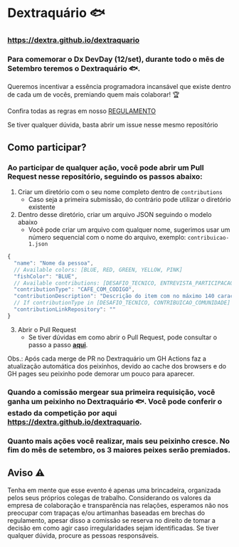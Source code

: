 # Dextraquário :fish:
### https://dextra.github.io/dextraquario

### Para comemorar o **Dx DevDay** (12/set), durante todo o mês de Setembro teremos o **Dextraquário** :fish:.

Queremos incentivar a essência programadora incansável que existe dentro de cada um de vocês, premiando quem mais colaborar! :trophy:

Confira todas as regras em nosso [REGULAMENTO](https://drive.google.com/file/d/1km2JxZgbeSivb5_uaYCfuWdXi5sbyPV4/view?usp=sharing)

Se tiver qualquer dúvida, basta abrir um issue nesse mesmo repositório

## Como participar? 
### Ao participar de qualquer ação, você pode abrir um Pull Request nesse repositório, seguindo os passos abaixo:

1. Criar um diretório  com o seu nome completo dentro de `contributions`
    - Caso seja a primeira submissão, do contrário pode utilizar o diretório existente
2. Dentro desse diretório, criar um arquivo JSON seguindo o modelo abaixo
    - Você pode criar um arquivo com qualquer nome, sugerimos usar um número sequencial com o nome do arquivo, exemplo: `contribuicao-1.json`

```javascript
{
  "name": "Nome da pessoa",	
  // Available colors: [BLUE, RED, GREEN, YELLOW, PINK]
  "fishColor": "BLUE", 
  // Available contributions: [DESAFIO_TECNICO, ENTREVISTA_PARTICIPACAO, ENTREVISTA_AVALIACAO_TESTE, CAFE_COM_CODIGO, CONTRIBUICAO_COMUNIDADE, ARTIGO_BLOG_DEXTRA, CHAPA]
  "contributionType": "CAFE_COM_CODIGO", 
  "contributionDescription": "Descrição do item com no máximo 140 caracteres",
  // If contributionType in [DESAFIO_TECNICO, CONTRIBUICAO_COMUNIDADE] 
  "contributionLinkRepository": "" 
}
```
3. Abrir o Pull Request 
    - Se tiver dúvidas em como abrir o Pull Request, pode consultar o passo a passo [**aqui**](https://docs.github.com/en/github/collaborating-with-issues-and-pull-requests/creating-a-pull-request-from-a-fork).

Obs.: Após cada merge de PR no Dextraquário um GH Actions faz a atualização automática dos peixinhos, devido ao cache dos browsers e do GH pages seu peixinho pode demorar um pouco para aparecer. 

### Quando a comissão mergear sua primeira requisição, você ganha um peixinho no **Dextraquário** :fish:. Você pode conferir o estado da competição por aqui https://dextra.github.io/dextraquario.

### Quanto mais ações você realizar, mais seu peixinho cresce. No fim do mês de setembro, os 3 maiores peixes serão premiados.

## Aviso :warning:
Tenha em mente que esse evento é apenas uma brincadeira, organizada pelos seus próprios colegas de trabalho. Considerando os valores da empresa de colaboração e transparência nas relações, esperamos não nos preocupar com trapaças e/ou artimanhas baseadas em brechas do regulamento, apesar disso a comissão se reserva no direito de tomar a decisão em como agir caso irregularidades sejam identificadas. Se tiver qualquer dúvida, procure as pessoas responsáveis.
